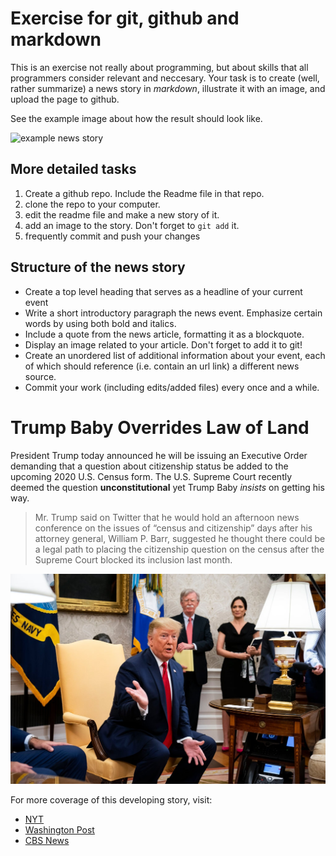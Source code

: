 # Exercise for git, github and markdown

This is an exercise not really about programming, but about skills
that all programmers consider relevant and neccesary.  Your task is to
create (well, rather summarize) a news story in _markdown_, illustrate
it with an image, and upload the page to github.

See the example image about how the result should look like.

![example news story](ex04.2-example.png)

## More detailed tasks

1. Create a github repo.  Include the Readme file in that repo.
2. clone the repo to your computer.
3. edit the readme file and make a new story of it.
3. add an image to the story.  Don't forget to `git add` it.
4. frequently commit and push your changes

## Structure of the news story

* Create a top level heading that serves as a headline of your current event
* Write a short introductory paragraph the news event. 
  Emphasize certain words by using both bold and italics.
* Include a quote from the news article, formatting it as a blockquote.
* Display an image related to your article.  Don't forget to add it to
  git!
* Create an unordered list of additional information about your event,
  each of which should reference (i.e. contain an url link) a
  different news source.
* Commit your work (including edits/added files) every once and a
  while. 

# Trump Baby Overrides Law of Land

President Trump today announced he will be issuing an Executive Order demanding 
that a question about citizenship status be added to the upcoming 2020 U.S. Census 
form. The U.S. Supreme Court recently deemed the question **unconstitutional**
yet Trump Baby _insists_ on getting his way. 

>Mr. Trump said on Twitter that he would hold an afternoon news conference on the issues of “census and citizenship” days after his attorney general, William P. Barr, suggested he thought there could be a legal path to placing the citizenship question on the census after the Supreme Court blocked its inclusion last month.

![Trump Baby](trump_pic.jpg)

For more coverage of this developing story, visit:
* [NYT](https://www.nytimes.com/2019/07/11/us/politics/census-executive-action.html?action=click&module=Top%20Stories&pgtype=Homepage)
* [Washington Post](https://www.washingtonpost.com/politics/trump-to-hold-news-conference-on-census-as-he-mulls-executive-action-to-add-a-citizenship-question/2019/07/11/c0eb7cb6-a3c8-11e9-b8c8-75dae2607e60_story.html?utm_term=.109a590f3ea1)
* [CBS News](https://www.cbsnews.com/news/trump-to-announce-executive-action-on-census-citizenship-question-today-2019-07-11-live-updates/)



